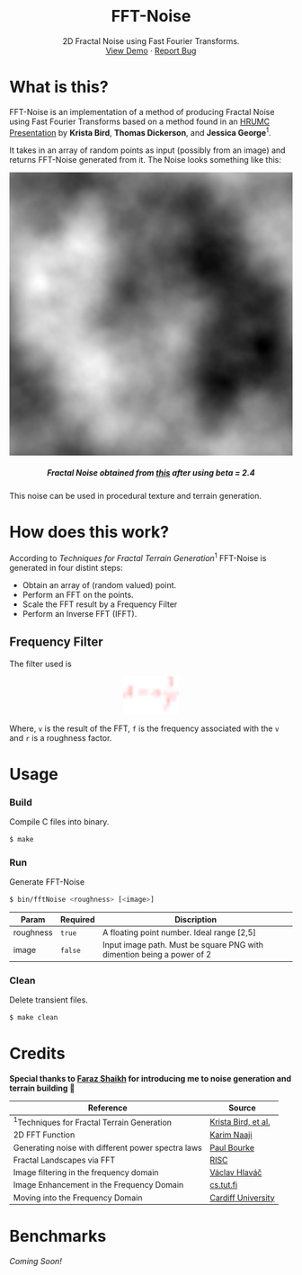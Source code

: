 <br />
<p align="center">

  <h1 align="center">FFT-Noise</h1>
  
  <p align="center">
    2D Fractal Noise using Fast Fourier Transforms.
    <br />
    <a href="https://github.com/IamShubhamGupto/FFT-Noise/blob/main/docs/ifft_24.png">View Demo</a>
    ·
    <a href="https://github.com/IamShubhamGupto/FFT-Noise/issues/new">Report Bug</a>
  </p>
</p>

# What is this?

FFT-Noise is an implementation of a method of producing Fractal Noise using Fast Fourier Transforms based on a method found in an [HRUMC Presentation](https://web.williams.edu/Mathematics/sjmiller/public_html/hudson/Dickerson_Terrain.pdf) by **Krista Bird**, **Thomas Dickerson**, and **Jessica George**<sup>1</sup>.

It takes in an array of random points as input (possibly from an image) and returns FFT-Noise generated from it. The Noise looks something like this:

<p align="center">
    <img src="./assets/ifft_24.png" alt="FFT-Noise Sample"> 
  <h5 align="center">
    Fractal Noise obtained from <a href="assets/download.png">this</a> after using <i>beta = 2.4</i>
  </h5>
</p>


This noise can be used in procedural texture and terrain generation.

# How does this work?

According to _Techniques for Fractal Terrain Generation_<sup>1</sup> FFT-Noise is generated in four distint steps:

- Obtain an array of (random valued) point.
- Perform an FFT on the points.
- Scale the FFT result by a Frequency Filter
- Perform an Inverse FFT (IFFT).

## Frequency Filter

The filter used is 


<p align="center">
    <img src="./assets/filter.svg" alt="FFT-Noise Sample" width="100px">
</p>

Where, `v` is the result of the FFT, `f` is the frequency associated with the `v` and `r` is a roughness factor.

# Usage

### Build 

Compile C files into binary.

```bash
$ make
```

### Run 

Generate FFT-Noise

```bash
$ bin/fftNoise <roughness> [<image>]
```

| Param | Required | Discription
|-------|---------|-------------|
| roughness | `true` | A floating point number. Ideal range [2,5] |
| image | `false` | Input image path. Must be square PNG with dimention being a power of 2 |

### Clean 

Delete transient files.

```bash
$ make clean
```

# Credits

**Special thanks to [Faraz Shaikh](https://github.com/FarazzShaikh) for introducing me to noise generation and terrain building 🤯**

| Reference | Source | 
|----------|--------|
| <sup>1</sup>Techniques for Fractal Terrain Generation | [Krista Bird, et al.](https://web.williams.edu/Mathematics/sjmiller/public_html/hudson/Dickerson_Terrain.pdf) | 
| 2D FFT Function | [Karim Naaji](https://github.com/karimnaaji/fft) | 
| Generating noise with different power spectra laws | [Paul Bourke](http://paulbourke.net/fractals/noise/) |
| Fractal Landscapes via FFT | [RISC](https://www3.risc.jku.at/education/courses/ws2016/cas/landscape.html) | 
| Image filtering in the frequency domain | [Václav Hlaváč](http://people.ciirc.cvut.cz/~hlavac/TeachPresEn/11ImageProc/13FourierFiltrationEn.pdf) | 
| Image Enhancement in the Frequency Domain | [cs.tut.fi](http://www.cs.tut.fi/~moncef/SGN-3016-DIP/Chap04.pdf) | 
| Moving into the Frequency Domain | [Cardiff University](http://users.cs.cf.ac.uk/Dave.Marshall/CM0268/PDF/09_CM0268_Frequence_Space.pdf) | 


# Benchmarks

*Coming Soon!*
